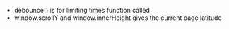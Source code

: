 - debounce() is for limiting times function called
- window.scrollY and window.innerHeight gives the current page latitude